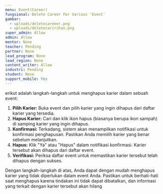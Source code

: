 ```yaml
---
menu: Event(Career)
fungsional: Delete Career For Various 'Event'
gambar:
  - uploads/deletecareeer.png
  - uploads/deletecarirchan.png
super_admin: Allow
admin: Allow
mentor: None
teacher: Pending
partner: None
lead_program: None
lead_region: None
content_writer: Allow
industri: Pending
student: None
support_mobile: Yes
---
```

erikut adalah langkah-langkah untuk menghapus karier dalam sebuah event: 

1. **Pilih Karier:** Buka event dan pilih karier yang ingin dihapus dari daftar karier yang tersedia.
2. **Hapus Karier:** Cari dan klik ikon hapus (biasanya berupa ikon sampah) di samping karier yang ingin dihapus.
3. **Konfirmasi:** Terkadang, sistem akan menampilkan notifikasi untuk konfirmasi penghapusan. Pastikan Anda memilih karier yang benar sebelum melanjutkan.
4. **Hapus:** Klik "Ya" atau "Hapus" dalam notifikasi konfirmasi. Karier tersebut akan dihapus dari daftar event.
5. **Verifikasi:** Periksa daftar event untuk memastikan karier tersebut telah dihapus dengan sukses.

Dengan langkah-langkah di atas, Anda dapat dengan mudah menghapus karier yang tidak diperlukan dalam event Anda. Pastikan untuk berhati-hati saat menghapus karena tindakan ini tidak dapat dibatalkan, dan informasi yang terkait dengan karier tersebut akan hilang